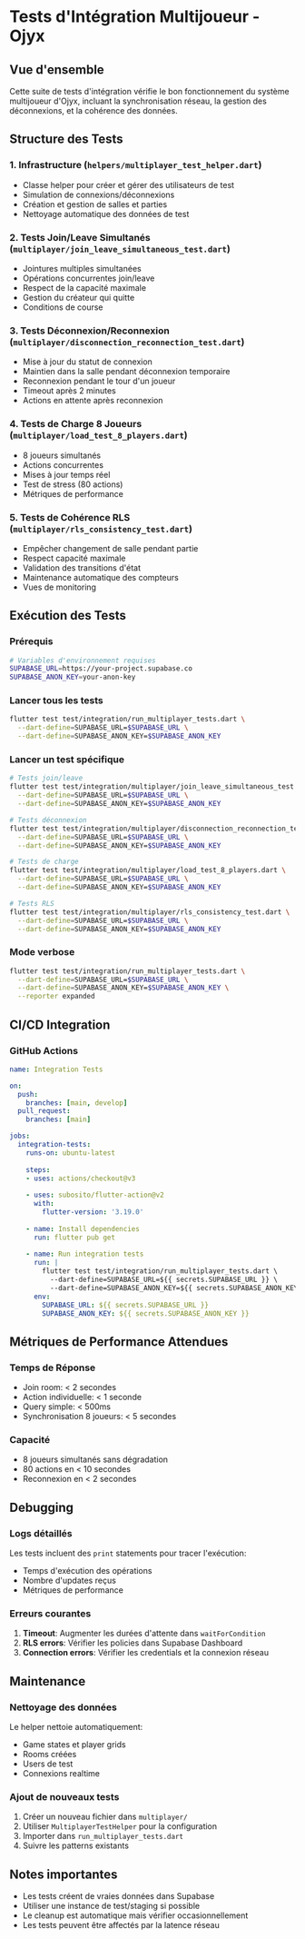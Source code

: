 # Tests d'Intégration Multijoueur - Ojyx

## Vue d'ensemble

Cette suite de tests d'intégration vérifie le bon fonctionnement du système multijoueur d'Ojyx, incluant la synchronisation réseau, la gestion des déconnexions, et la cohérence des données.

## Structure des Tests

### 1. Infrastructure (`helpers/multiplayer_test_helper.dart`)
- Classe helper pour créer et gérer des utilisateurs de test
- Simulation de connexions/déconnexions
- Création et gestion de salles et parties
- Nettoyage automatique des données de test

### 2. Tests Join/Leave Simultanés (`multiplayer/join_leave_simultaneous_test.dart`)
- Jointures multiples simultanées
- Opérations concurrentes join/leave
- Respect de la capacité maximale
- Gestion du créateur qui quitte
- Conditions de course

### 3. Tests Déconnexion/Reconnexion (`multiplayer/disconnection_reconnection_test.dart`)
- Mise à jour du statut de connexion
- Maintien dans la salle pendant déconnexion temporaire
- Reconnexion pendant le tour d'un joueur
- Timeout après 2 minutes
- Actions en attente après reconnexion

### 4. Tests de Charge 8 Joueurs (`multiplayer/load_test_8_players.dart`)
- 8 joueurs simultanés
- Actions concurrentes
- Mises à jour temps réel
- Test de stress (80 actions)
- Métriques de performance

### 5. Tests de Cohérence RLS (`multiplayer/rls_consistency_test.dart`)
- Empêcher changement de salle pendant partie
- Respect capacité maximale
- Validation des transitions d'état
- Maintenance automatique des compteurs
- Vues de monitoring

## Exécution des Tests

### Prérequis
```bash
# Variables d'environnement requises
SUPABASE_URL=https://your-project.supabase.co
SUPABASE_ANON_KEY=your-anon-key
```

### Lancer tous les tests
```bash
flutter test test/integration/run_multiplayer_tests.dart \
  --dart-define=SUPABASE_URL=$SUPABASE_URL \
  --dart-define=SUPABASE_ANON_KEY=$SUPABASE_ANON_KEY
```

### Lancer un test spécifique
```bash
# Tests join/leave
flutter test test/integration/multiplayer/join_leave_simultaneous_test.dart \
  --dart-define=SUPABASE_URL=$SUPABASE_URL \
  --dart-define=SUPABASE_ANON_KEY=$SUPABASE_ANON_KEY

# Tests déconnexion
flutter test test/integration/multiplayer/disconnection_reconnection_test.dart \
  --dart-define=SUPABASE_URL=$SUPABASE_URL \
  --dart-define=SUPABASE_ANON_KEY=$SUPABASE_ANON_KEY

# Tests de charge
flutter test test/integration/multiplayer/load_test_8_players.dart \
  --dart-define=SUPABASE_URL=$SUPABASE_URL \
  --dart-define=SUPABASE_ANON_KEY=$SUPABASE_ANON_KEY

# Tests RLS
flutter test test/integration/multiplayer/rls_consistency_test.dart \
  --dart-define=SUPABASE_URL=$SUPABASE_URL \
  --dart-define=SUPABASE_ANON_KEY=$SUPABASE_ANON_KEY
```

### Mode verbose
```bash
flutter test test/integration/run_multiplayer_tests.dart \
  --dart-define=SUPABASE_URL=$SUPABASE_URL \
  --dart-define=SUPABASE_ANON_KEY=$SUPABASE_ANON_KEY \
  --reporter expanded
```

## CI/CD Integration

### GitHub Actions
```yaml
name: Integration Tests

on:
  push:
    branches: [main, develop]
  pull_request:
    branches: [main]

jobs:
  integration-tests:
    runs-on: ubuntu-latest
    
    steps:
    - uses: actions/checkout@v3
    
    - uses: subosito/flutter-action@v2
      with:
        flutter-version: '3.19.0'
    
    - name: Install dependencies
      run: flutter pub get
    
    - name: Run integration tests
      run: |
        flutter test test/integration/run_multiplayer_tests.dart \
          --dart-define=SUPABASE_URL=${{ secrets.SUPABASE_URL }} \
          --dart-define=SUPABASE_ANON_KEY=${{ secrets.SUPABASE_ANON_KEY }}
      env:
        SUPABASE_URL: ${{ secrets.SUPABASE_URL }}
        SUPABASE_ANON_KEY: ${{ secrets.SUPABASE_ANON_KEY }}
```

## Métriques de Performance Attendues

### Temps de Réponse
- Join room: < 2 secondes
- Action individuelle: < 1 seconde
- Query simple: < 500ms
- Synchronisation 8 joueurs: < 5 secondes

### Capacité
- 8 joueurs simultanés sans dégradation
- 80 actions en < 10 secondes
- Reconnexion en < 2 secondes

## Debugging

### Logs détaillés
Les tests incluent des `print` statements pour tracer l'exécution:
- Temps d'exécution des opérations
- Nombre d'updates reçus
- Métriques de performance

### Erreurs courantes
1. **Timeout**: Augmenter les durées d'attente dans `waitForCondition`
2. **RLS errors**: Vérifier les policies dans Supabase Dashboard
3. **Connection errors**: Vérifier les credentials et la connexion réseau

## Maintenance

### Nettoyage des données
Le helper nettoie automatiquement:
- Game states et player grids
- Rooms créées
- Users de test
- Connexions realtime

### Ajout de nouveaux tests
1. Créer un nouveau fichier dans `multiplayer/`
2. Utiliser `MultiplayerTestHelper` pour la configuration
3. Importer dans `run_multiplayer_tests.dart`
4. Suivre les patterns existants

## Notes importantes

- Les tests créent de vraies données dans Supabase
- Utiliser une instance de test/staging si possible
- Le cleanup est automatique mais vérifier occasionnellement
- Les tests peuvent être affectés par la latence réseau